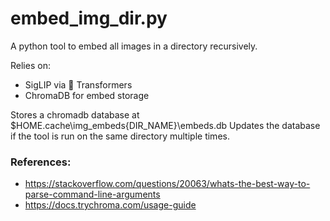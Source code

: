 # embed_img_dir.py

A python tool to embed all images in a directory recursively.

Relies on:
- SigLIP via 🤗 Transformers
- ChromaDB for embed storage


Stores a chromadb database at $HOME\.cache\img_embeds\{DIR_NAME}\embeds.db
Updates the database if the tool is run on the same directory multiple times.

### References:
- https://stackoverflow.com/questions/20063/whats-the-best-way-to-parse-command-line-arguments
- https://docs.trychroma.com/usage-guide